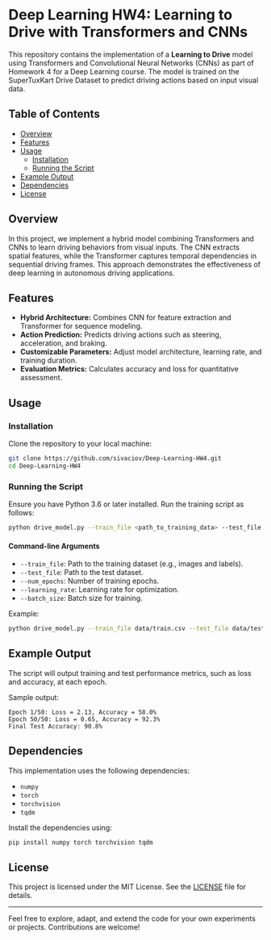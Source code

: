 # Deep Learning HW4: Learning to Drive with Transformers and CNNs

This repository contains the implementation of a **Learning to Drive** model using Transformers and Convolutional Neural Networks (CNNs) as part of Homework 4 for a Deep Learning course. The model is trained on the SuperTuxKart Drive Dataset to predict driving actions based on input visual data.

## Table of Contents
- [Overview](#overview)
- [Features](#features)
- [Usage](#usage)
  - [Installation](#installation)
  - [Running the Script](#running-the-script)
- [Example Output](#example-output)
- [Dependencies](#dependencies)
- [License](#license)

## Overview
In this project, we implement a hybrid model combining Transformers and CNNs to learn driving behaviors from visual inputs. The CNN extracts spatial features, while the Transformer captures temporal dependencies in sequential driving frames. This approach demonstrates the effectiveness of deep learning in autonomous driving applications.

## Features
- **Hybrid Architecture:** Combines CNN for feature extraction and Transformer for sequence modeling.
- **Action Prediction:** Predicts driving actions such as steering, acceleration, and braking.
- **Customizable Parameters:** Adjust model architecture, learning rate, and training duration.
- **Evaluation Metrics:** Calculates accuracy and loss for quantitative assessment.

## Usage

### Installation
Clone the repository to your local machine:

```bash
git clone https://github.com/sivaciov/Deep-Learning-HW4.git
cd Deep-Learning-HW4
```

### Running the Script
Ensure you have Python 3.6 or later installed. Run the training script as follows:

```bash
python drive_model.py --train_file <path_to_training_data> --test_file <path_to_test_data> --num_epochs <epochs> --learning_rate <lr> --batch_size <batch_size>
```

#### Command-line Arguments
- `--train_file`: Path to the training dataset (e.g., images and labels).
- `--test_file`: Path to the test dataset.
- `--num_epochs`: Number of training epochs.
- `--learning_rate`: Learning rate for optimization.
- `--batch_size`: Batch size for training.

Example:
```bash
python drive_model.py --train_file data/train.csv --test_file data/test.csv --num_epochs 50 --learning_rate 0.001 --batch_size 32
```

## Example Output
The script will output training and test performance metrics, such as loss and accuracy, at each epoch.

Sample output:
```
Epoch 1/50: Loss = 2.13, Accuracy = 58.0%
Epoch 50/50: Loss = 0.65, Accuracy = 92.3%
Final Test Accuracy: 90.8%
```

## Dependencies
This implementation uses the following dependencies:
- `numpy`
- `torch`
- `torchvision`
- `tqdm`

Install the dependencies using:
```bash
pip install numpy torch torchvision tqdm
```

## License
This project is licensed under the MIT License. See the [LICENSE](LICENSE) file for details.

---

Feel free to explore, adapt, and extend the code for your own experiments or projects. Contributions are welcome!
